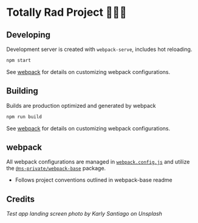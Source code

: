 # Totally Rad Project 🎉🎉🎉

## Developing

Development server is created with `webpack-serve`, includes hot reloading.

```sh
npm start
```

See [webpack](#webpack) for details on customizing webpack configurations.

## Building

Builds are production optimized and generated by webpack

```sh
npm run build
```

See [webpack](#webpack) for details on customizing webpack configurations.

## webpack

All webpack configurations are managed in [`webpack.config.js`][webpack-config]
and utilize the [`@ns-private/webpack-base`][webpack-base] package.

- Follows project conventions outlined in webpack-base readme

## Credits

_Test app landing screen photo by Karly Santiago on Unsplash_

<!-- Links -->

[webpack-base]: https://github.com/nodesource/webpack-base
[webpack-config]: ./webpack.config.js
